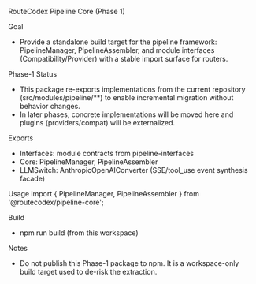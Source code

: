 RouteCodex Pipeline Core (Phase 1)

Goal
- Provide a standalone build target for the pipeline framework: PipelineManager, PipelineAssembler, and module interfaces (Compatibility/Provider) with a stable import surface for routers.

Phase-1 Status
- This package re-exports implementations from the current repository (src/modules/pipeline/**) to enable incremental migration without behavior changes.
- In later phases, concrete implementations will be moved here and plugins (providers/compat) will be externalized.

Exports
- Interfaces: module contracts from pipeline-interfaces
- Core: PipelineManager, PipelineAssembler
- LLMSwitch: AnthropicOpenAIConverter (SSE/tool_use event synthesis facade)

Usage
import { PipelineManager, PipelineAssembler } from '@routecodex/pipeline-core';

Build
- npm run build (from this workspace)

Notes
- Do not publish this Phase-1 package to npm. It is a workspace-only build target used to de-risk the extraction.

